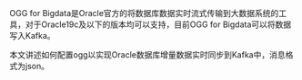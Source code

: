 OGG for Bigdata是Oracle官方的将数据库数据实时流式传输到大数据系统的工具，对于Oracle19c及以下的版本均可以支持，目前OGG for Bigdata可以将数据写入Kafka。

本文讲述如何配置ogg以实现Oracle数据库增量数据实时同步到Kafka中，消息格式为json。